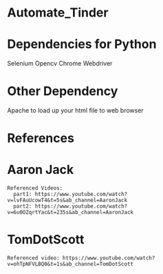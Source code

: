 # Automate_Tinder

# Dependencies for Python
  Selenium
  Opencv
  Chrome Webdriver
# Other Dependency
  Apache to load up your html file to web browser
  
# References
  # Aaron Jack
    Referenced Videos:
      part1: https://www.youtube.com/watch?v=lvFAuUcowT4&t=5s&ab_channel=AaronJack
      part2: https://www.youtube.com/watch?v=6u0OZqrtYac&t=235s&ab_channel=AaronJack
  # TomDotScott
    Referenced video: https://www.youtube.com/watch?v=ohTpNFVLBQ0&t=1s&ab_channel=TomDotScott
